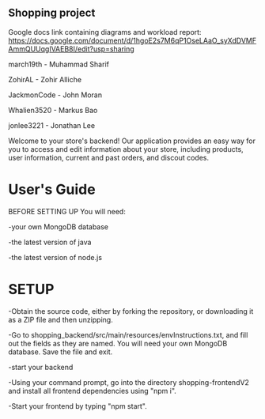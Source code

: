 ## Shopping project
Google docs link containing diagrams and workload report: https://docs.google.com/document/d/1hgoE2s7M6qP1OseLAaO_syXdDVMFAmmQUUqgIVAEB8I/edit?usp=sharing

march19th - Muhammad Sharif

ZohirAL - Zohir Alliche

JackmonCode - John Moran

Whalien3520 - Markus Bao

jonlee3221 - Jonathan Lee


Welcome to your store's backend! Our application provides an easy way for you to access and edit information about your store, including products, user information, current and past orders, and discout codes.

# User's Guide 
BEFORE SETTING UP
You will need:

  -your own MongoDB database

  -the latest version of java

  -the latest version of node.js

# SETUP
 -Obtain the source code, either by forking the repository, or downloading it as a ZIP file and then unzipping.
 
 -Go to shopping_backend/src/main/resources/envInstructions.txt, and fill out the fields as they are named. You will need your own MongoDB database. Save the file and exit.
  
  -start your backend
  
  -Using your command prompt, go into the directory shopping-frontendV2 and install all frontend dependencies using "npm i".
  
  -Start your frontend by typing "npm start".
